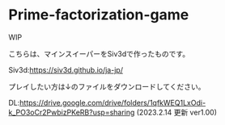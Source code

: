 # Prime-factorization-game
WIP

こちらは、マインスイーパーをSiv3dで作ったものです。

Siv3d:https://siv3d.github.io/ja-jp/

プレイしたい方は↓のファイルをダウンロードしてください。

DL:https://drive.google.com/drive/folders/1qfkWEQ1LxOdi-k_PO3oCr2PwbizPKeRB?usp=sharing
(2023.2.14 更新 ver1.00)

